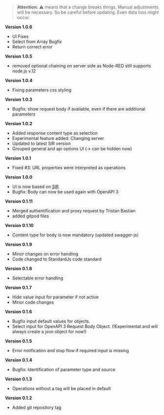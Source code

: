 > **Attention:** ⚠️ means that a change breaks things. Manual adjustments will be necessary. So be careful before updating. Even data loss might occur.

**Version 1.0.6**
- UI Fixes
- Select from Array Bugfix
- Return correct error

**Version 1.0.5**

- removed optional chaining on server side as Node-RED still supports node.js v.12

**Version 1.0.4**

- Fixing parameters css styling

**Version 1.0.3**

- Bugfix: show request body if available, even if there are additional parameters

**Version 1.0.2**

- Added response content type as selection
- Experimental feature added: Changing server
- Updated to latest SIR version
- Grouped general and api options UI (-> can be hidden now)

**Version 1.0.1**

- Fixed #3: URL properties were interpreted as operations

**Version 1.0.0**

- UI is now based on [SIR](https://gitlab.com/2WeltenChris/svelte-integration-red)
- Bugfix: Body can now be used again with OpenAPI 3

**Version 0.1.11**

- Merged authentification and proxy request by Tristan Bastian
- added gitpod files

**Version 0.1.10**

- Content type for body is now mandatory (updated swagger-js)

**Version 0.1.9**

- Minor changes on error handling
- Code changed to StandardJs code standard

**Version 0.1.8**

- Selectable error handling

**Version 0.1.7**

- Hide value input for parameter if not active
- Minor code changes

**Version 0.1.6**

- Bugfix input default values for objects. 
- Select input for OpenAPI 3 Request Body Object. (!Experimental and will always create a json object for now!)

**Version 0.1.5**

- Error notification and stop flow if required input is missing

**Version 0.1.4**

- Bugfix: Identification of parameter type and source

**Version 0.1.3**

- Operations without a tag will be placed in default

**Version 0.1.2**

- Added git repository tag